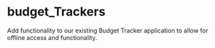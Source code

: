 # budget_Trackers
Add functionality to our existing Budget Tracker application to allow for offline access and functionality.
